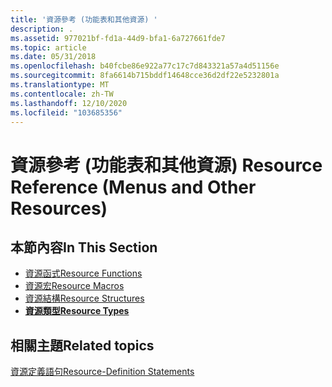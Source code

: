 ```yaml
---
title: '資源參考 (功能表和其他資源) '
description: .
ms.assetid: 977021bf-fd1a-44d9-bfa1-6a727661fde7
ms.topic: article
ms.date: 05/31/2018
ms.openlocfilehash: b40fcbe86e922a77c17c7d843321a57a4d51156e
ms.sourcegitcommit: 8fa6614b715bddf14648cce36d2df22e5232801a
ms.translationtype: MT
ms.contentlocale: zh-TW
ms.lasthandoff: 12/10/2020
ms.locfileid: "103685356"
---
```

# <a name="resource-reference-menus-and-other-resources"></a><span data-ttu-id="5ee6c-103">資源參考 (功能表和其他資源) </span><span class="sxs-lookup"><span data-stu-id="5ee6c-103">Resource Reference (Menus and Other Resources)</span></span>

## <a name="in-this-section"></a><span data-ttu-id="5ee6c-104">本節內容</span><span class="sxs-lookup"><span data-stu-id="5ee6c-104">In This Section</span></span>

-   [<span data-ttu-id="5ee6c-105">資源函式</span><span class="sxs-lookup"><span data-stu-id="5ee6c-105">Resource Functions</span></span>](resources-functions.md)
-   [<span data-ttu-id="5ee6c-106">資源宏</span><span class="sxs-lookup"><span data-stu-id="5ee6c-106">Resource Macros</span></span>](resources-macros.md)
-   [<span data-ttu-id="5ee6c-107">資源結構</span><span class="sxs-lookup"><span data-stu-id="5ee6c-107">Resource Structures</span></span>](resources-structures.md)
-   [<span data-ttu-id="5ee6c-108">**資源類型**</span><span class="sxs-lookup"><span data-stu-id="5ee6c-108">**Resource Types**</span></span>](resource-types.md)

## <a name="related-topics"></a><span data-ttu-id="5ee6c-109">相關主題</span><span class="sxs-lookup"><span data-stu-id="5ee6c-109">Related topics</span></span>

<dl> <dt>

[<span data-ttu-id="5ee6c-110">資源定義語句</span><span class="sxs-lookup"><span data-stu-id="5ee6c-110">Resource-Definition Statements</span></span>](resource-definition-statements.md)
</dt> </dl>

 

 





